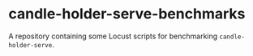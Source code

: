 # candle-holder-serve-benchmarks
A repository containing some Locust scripts for benchmarking `candle-holder-serve`.
